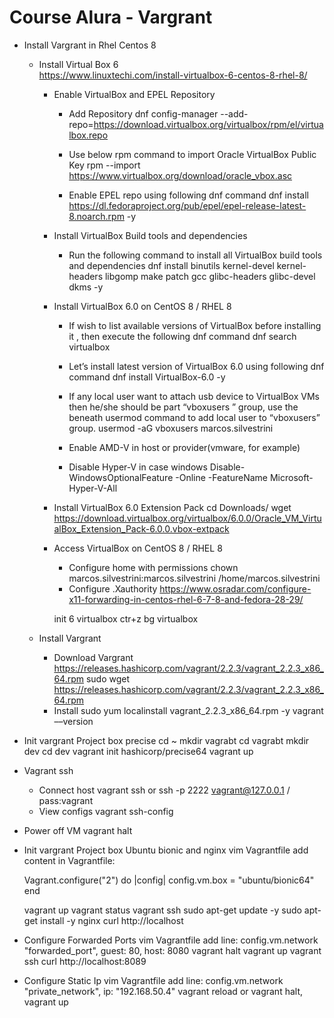 # Course Alura - Vargrant

- Install Vargrant in Rhel Centos 8

  - Install Virtual Box 6  
    <https://www.linuxtechi.com/install-virtualbox-6-centos-8-rhel-8/>

    - Enable VirtualBox and EPEL Repository

      - Add Repository
        dnf config-manager --add-repo=<https://download.virtualbox.org/virtualbox/rpm/el/virtualbox.repo>

      - Use below rpm command to import Oracle VirtualBox Public Key
        rpm --import <https://www.virtualbox.org/download/oracle_vbox.asc>

      - Enable EPEL repo using following dnf command
        dnf install <https://dl.fedoraproject.org/pub/epel/epel-release-latest-8.noarch.rpm> -y

    - Install VirtualBox Build tools and dependencies

      - Run the following command to install all VirtualBox build tools and dependencies
        dnf install binutils kernel-devel kernel-headers libgomp make patch gcc glibc-headers glibc-devel dkms -y

    - Install VirtualBox 6.0 on CentOS 8 / RHEL 8

      - If wish to list available versions of VirtualBox before installing it , then execute the following dnf command
        dnf search virtualbox

      - Let’s install latest version of VirtualBox 6.0 using following dnf command
        dnf install VirtualBox-6.0 -y

      - If any local user want to attach usb device to VirtualBox VMs then he/she should be part “vboxusers ” group, use the beneath usermod command to add local user to “vboxusers” group.
        usermod -aG vboxusers marcos.silvestrini

      - Enable AMD-V in host or provider(vmware, for example)

      - Disable Hyper-V in case windows
        Disable-WindowsOptionalFeature -Online -FeatureName Microsoft-Hyper-V-All

    - Install VirtualBox 6.0 Extension Pack
      cd Downloads/
      wget <https://download.virtualbox.org/virtualbox/6.0.0/Oracle_VM_VirtualBox_Extension_Pack-6.0.0.vbox-extpack>

    - Access VirtualBox on CentOS 8 / RHEL 8

      - Configure home with permissions
        chown marcos.silvestrini:marcos.silvestrini /home/marcos.silvestrini
      - Configure .Xauthority
        <https://www.osradar.com/configure-x11-forwarding-in-centos-rhel-6-7-8-and-fedora-28-29/>

      init 6
      virtualbox
      ctr+z
      bg virtualbox

  - Install Vargrant
    - Download Vargrant
      <https://releases.hashicorp.com/vagrant/2.2.3/vagrant_2.2.3_x86_64.rpm>
      sudo wget <https://releases.hashicorp.com/vagrant/2.2.3/vagrant_2.2.3_x86_64.rpm>
    - Install
      sudo yum localinstall vagrant_2.2.3_x86_64.rpm -y
      vagrant ––version

- Init vargrant Project box precise
  cd ~
  mkdir vagrabt
  cd vagrabt
  mkdir dev
  cd dev
  vagrant init hashicorp/precise64
  vagrant up

- Vagrant ssh

  - Connect host
    vagrant ssh or
    ssh -p 2222 vagrant@127.0.0.1 / pass:vagrant
  - View configs
    vagrant ssh-config

- Power off VM
  vagrant halt

- Init vargrant Project box Ubuntu bionic and nginx
  vim Vagrantfile
  add content in Vagrantfile:

  Vagrant.configure("2") do |config|
  config.vm.box = "ubuntu/bionic64"
  end

  vagrant up
  vagrant status
  vagrant ssh
  sudo apt-get update -y
  sudo apt-get install -y nginx
  curl http://localhost

- Configure Forwarded Ports
  vim Vagrantfile
  add line:
  config.vm.network "forwarded_port", guest: 80, host: 8080
  vagrant halt
  vagrant up
  vagrant ssh
  curl http://localhost:8089

- Configure Static Ip
  vim Vagrantfile
  add line:
  config.vm.network "private_network", ip: "192.168.50.4"
  vagrant reload or vagrant halt, vagrant up
